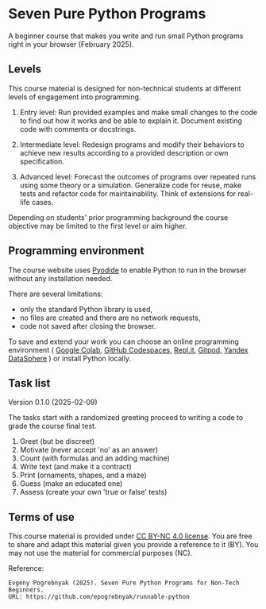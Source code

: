 Seven Pure Python Programs
==========================

A beginner course that makes you write and run small Python programs right in your browser (February 2025). 

Levels
------

This course material is designed for non-technical students at different levels of engagement into programming.

1. Entry level: Run provided examples and make small changes to the code to find out how it works and be able to explain it. Document existing code with comments or docstrings.

2. Intermediate level: Redesign programs and modify their behaviors to achieve new results according to a provided description or own specification.

3. Advanced level: Forecast the outcomes of programs over repeated runs using some theory or a simulation. Generalize code for reuse, make tests and refactor code for maintainability. Think of extensions for real-life cases.

Depending on students' prior programming background the course objective may be limited to the first level or aim higher.

Programming environment
-----------------------

The course website uses [Pyodide](https://pyodide.org/) to enable Python to run in the browser without any installation needed.

There are several limitations:

- only the standard Python library is used,
- no files are created and there are no network requests,
- code not saved after closing the browser.

To save and extend your work you can choose an online programming environment (
[Google Colab](https://colab.research.google.com/),
[GitHub Codespaces](https://github.com/features/codespaces),
[Repl.it](https://replit.com/),
[Gitpod](https://www.gitpod.io/),
[Yandex DataSphere](https://yandex.cloud/en/services/datasphere)
) or install Python locally.


Task list
---------

Version 0.1.0 (2025-02-09) 

The tasks start with a randomized greeting proceed to writing a code to grade the course final test.

1. Greet (but be discreet)
2. Motivate (never accept 'no' as an answer)
3. Count (with formulas and an adding machine)
4. Write text (and make it a contract)
5. Print (ornaments, shapes, and a maze)
6. Guess (make an educated one)
7. Assess (create your own 'true or false' tests)

Terms of use
------------

This course material is provided under [CC BY-NC 4.0 license](https://creativecommons.org/licenses/by-nc/4.0/).
You are free to share and adapt this material given you provide a reference to it (BY). 
You may not use the material for commercial purposes (NC).

Reference:

```
Evgeny Pogrebnyak (2025). Seven Pure Python Programs for Non-Tech Beginners.
URL: https://github.com/epogrebnyak/runnable-python
```


